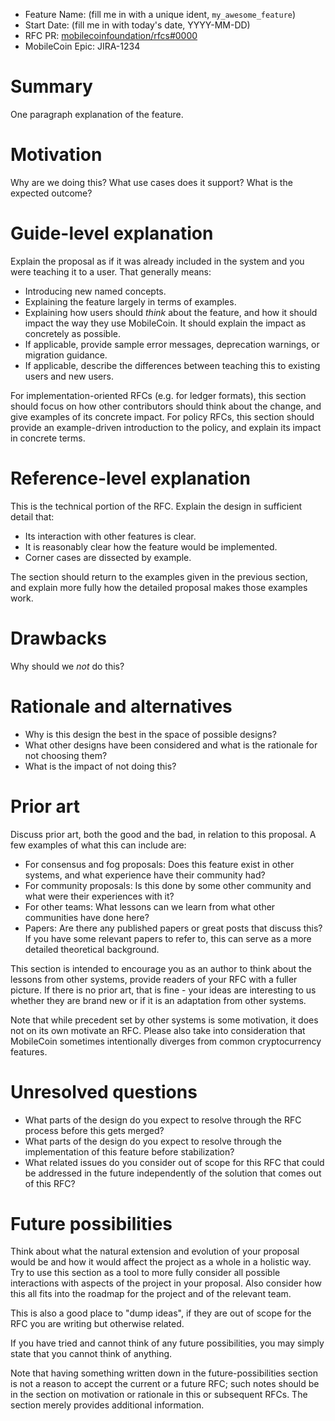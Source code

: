 - Feature Name: (fill me in with a unique ident, `my_awesome_feature`)
- Start Date: (fill me in with today's date, YYYY-MM-DD)
- RFC PR: [mobilecoinfoundation/rfcs#0000](https://github.com/mobilecoinfoundation/rfcs/pull/0000)
- MobileCoin Epic: JIRA-1234

# Summary
[summary]: #summary

One paragraph explanation of the feature.

# Motivation
[motivation]: #motivation

Why are we doing this? What use cases does it support? What is the expected outcome?

# Guide-level explanation
[guide-level-explanation]: #guide-level-explanation

Explain the proposal as if it was already included in the system and you were teaching it to a user. That generally means:

- Introducing new named concepts.
- Explaining the feature largely in terms of examples.
- Explaining how users should *think* about the feature, and how it should impact the way they use MobileCoin. It should explain the impact as concretely as possible.
- If applicable, provide sample error messages, deprecation warnings, or migration guidance.
- If applicable, describe the differences between teaching this to existing users and new users.

For implementation-oriented RFCs (e.g. for ledger formats), this section should focus on how other contributors should think about the change, and give examples of its concrete impact. For policy RFCs, this section should provide an example-driven introduction to the policy, and explain its impact in concrete terms.

# Reference-level explanation
[reference-level-explanation]: #reference-level-explanation

This is the technical portion of the RFC. Explain the design in sufficient detail that:

- Its interaction with other features is clear.
- It is reasonably clear how the feature would be implemented.
- Corner cases are dissected by example.

The section should return to the examples given in the previous section, and explain more fully how the detailed proposal makes those examples work.

# Drawbacks
[drawbacks]: #drawbacks

Why should we *not* do this?

# Rationale and alternatives
[rationale-and-alternatives]: #rationale-and-alternatives

- Why is this design the best in the space of possible designs?
- What other designs have been considered and what is the rationale for not choosing them?
- What is the impact of not doing this?

# Prior art
[prior-art]: #prior-art

Discuss prior art, both the good and the bad, in relation to this proposal.
A few examples of what this can include are:

- For consensus and fog proposals: Does this feature exist in other systems, and what experience have their community had?
- For community proposals: Is this done by some other community and what were their experiences with it?
- For other teams: What lessons can we learn from what other communities have done here?
- Papers: Are there any published papers or great posts that discuss this? If you have some relevant papers to refer to, this can serve as a more detailed theoretical background.

This section is intended to encourage you as an author to think about the lessons from other systems, provide readers of your RFC with a fuller picture.
If there is no prior art, that is fine - your ideas are interesting to us whether they are brand new or if it is an adaptation from other systems.

Note that while precedent set by other systems is some motivation, it does not on its own motivate an RFC.
Please also take into consideration that MobileCoin sometimes intentionally diverges from common cryptocurrency features.

# Unresolved questions
[unresolved-questions]: #unresolved-questions

- What parts of the design do you expect to resolve through the RFC process before this gets merged?
- What parts of the design do you expect to resolve through the implementation of this feature before stabilization?
- What related issues do you consider out of scope for this RFC that could be addressed in the future independently of the solution that comes out of this RFC?

# Future possibilities
[future-possibilities]: #future-possibilities

Think about what the natural extension and evolution of your proposal would
be and how it would affect the project as a whole in a holistic way. Try to
use this section as a tool to more fully consider all possible interactions
with aspects of the project in your proposal. Also consider how this all
fits into the roadmap for the project and of the relevant team.

This is also a good place to "dump ideas", if they are out of scope for the
RFC you are writing but otherwise related.

If you have tried and cannot think of any future possibilities,
you may simply state that you cannot think of anything.

Note that having something written down in the future-possibilities section
is not a reason to accept the current or a future RFC; such notes should be
in the section on motivation or rationale in this or subsequent RFCs.
The section merely provides additional information.


